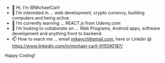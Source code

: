 - 👋 Hi, I’m @MichaelCarll
- 👀 I’m interested in ... web development, crypto currency, building computers and being active.
- 🌱 I’m currently learning ... REACT.js from Udemy.com
- 💞️ I’m looking to collaborate on ... Web Programs, Android apps, software development and anything front to backend.
- 📫 How to reach me ... email mikeycrl@gmail.com, here or Linkdin @ https://www.linkedin.com/in/michael-carll-915590187/

Happy Coding!

